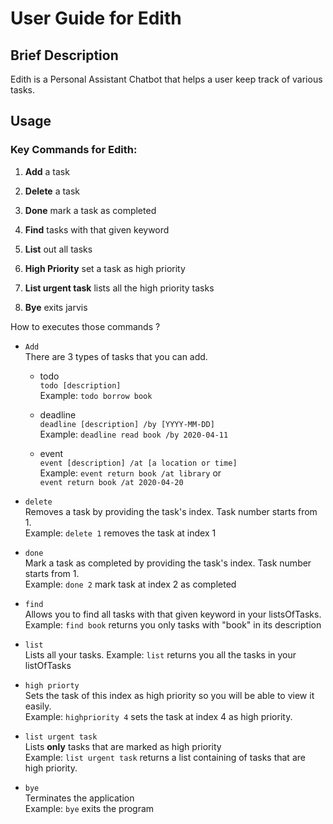 # User Guide for Edith

## Brief Description
Edith is a Personal Assistant Chatbot that helps a user keep track of various tasks.

## Usage

### Key Commands for Edith: 

1. **Add** a task

2. **Delete** a task

3. **Done** mark a task as completed

4. **Find** tasks with that given keyword

5. **List** out all tasks

6. **High Priority** set a task as high priority

7. **List urgent task** lists all the high priority tasks

8. **Bye** exits jarvis


How to executes those commands ? 

 - `Add` <br>
 There are 3 types of tasks that you can add. 
    - todo <br>
    `todo [description]` <br>
     Example: `todo borrow book`
     
    - deadline <br>
    `deadline [description] /by [YYYY-MM-DD]` <br>
    Example: `deadline read book /by 2020-04-11`
    
    - event <br>
    `event [description] /at [a location or time]` <br>
    Example: `event return book /at library` or <br>
    `event return book /at 2020-04-20`
    
- `delete` <br>
    Removes a task by providing the task's index.
    Task number starts from 1. <br>
    Example: `delete 1` removes the task at index 1
    

- `done` <br>
    Mark a task as completed by providing the task's index.
    Task number starts from 1. <br>
    Example: `done 2` mark task at index 2 as completed
    
- `find` <br>
    Allows you to find all tasks with that given keyword in your listsOfTasks. <br>
    Example: `find book` returns you only tasks with "book" in its description
    
- `list` <br>
    Lists all your tasks.
    Example: `list` returns you all the tasks in your listOfTasks
    
- `high priorty` <br>
    Sets the task of this index as high priority so you will be able to view it easily.
    <br>
    Example: `highpriority 4` sets the task at index 4 as high priority. 
    
    
- `list urgent task` <br>
    Lists **only** tasks that are marked as high priority <br>
    Example: `list urgent task` returns a list containing of tasks that are high priority.
  
- `bye` <br>
    Terminates the application <br>
    Example: `bye` exits the program 


